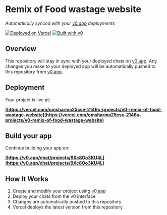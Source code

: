 # Remix of Food wastage website

*Automatically synced with your [v0.app](https://v0.app) deployments*

[![Deployed on Vercel](https://img.shields.io/badge/Deployed%20on-Vercel-black?style=for-the-badge&logo=vercel)](https://vercel.com/omsharma25cse-2146s-projects/v0-remix-of-food-wastage-website)
[![Built with v0](https://img.shields.io/badge/Built%20with-v0.app-black?style=for-the-badge)](https://v0.app/chat/projects/9Xc8Oo3KU4L)

## Overview

This repository will stay in sync with your deployed chats on [v0.app](https://v0.app).
Any changes you make to your deployed app will be automatically pushed to this repository from [v0.app](https://v0.app).

## Deployment

Your project is live at:

**[https://vercel.com/omsharma25cse-2146s-projects/v0-remix-of-food-wastage-website](https://vercel.com/omsharma25cse-2146s-projects/v0-remix-of-food-wastage-website)**

## Build your app

Continue building your app on:

**[https://v0.app/chat/projects/9Xc8Oo3KU4L](https://v0.app/chat/projects/9Xc8Oo3KU4L)**

## How It Works

1. Create and modify your project using [v0.app](https://v0.app)
2. Deploy your chats from the v0 interface
3. Changes are automatically pushed to this repository
4. Vercel deploys the latest version from this repository
